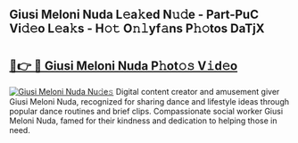 ## Giusi Meloni Nuda L𝚎a𝚔ed N𝚞𝚍e - Part-PuC Vi𝚍𝚎o L𝚎a𝚔s - H𝚘𝚝 O𝚗𝚕yf𝚊ns P𝚑𝚘tos DaTjX

# <h2><a href="http://kf07on.oniu.top/?m=Giusi+Meloni+Nuda">🔗👉 🔴 Giusi Meloni Nuda P𝚑ot𝚘𝚜 V𝚒d𝚎o</a></h2>

[![Giusi Meloni Nuda Nu𝚍e𝚜](https://i.imgur.com/0qMVB7G.gif)](http://kf07on.oniu.top/?m=Giusi+Meloni+Nuda)
Digital content creator and amusement giver Giusi Meloni Nuda, recognized for sharing dance and lifestyle ideas through popular dance routines and brief clips. Compassionate social worker Giusi Meloni Nuda, famed for their kindness and dedication to helping those in need.  
